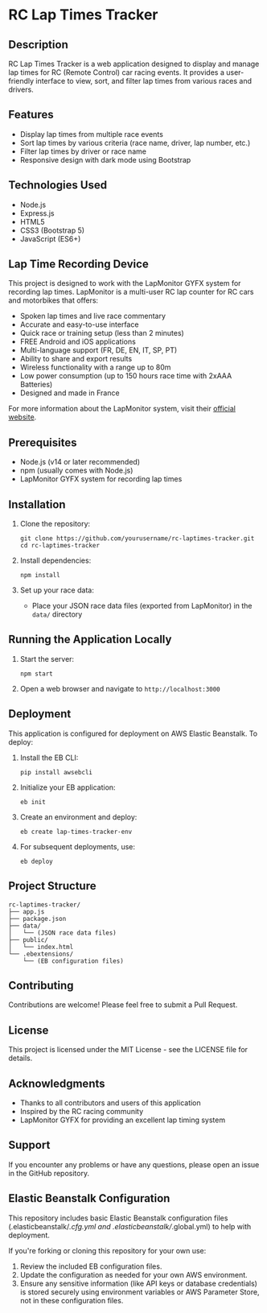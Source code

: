 # RC Lap Times Tracker

## Description
RC Lap Times Tracker is a web application designed to display and manage lap times for RC (Remote Control) car racing events. It provides a user-friendly interface to view, sort, and filter lap times from various races and drivers.

## Features
- Display lap times from multiple race events
- Sort lap times by various criteria (race name, driver, lap number, etc.)
- Filter lap times by driver or race name
- Responsive design with dark mode using Bootstrap

## Technologies Used
- Node.js
- Express.js
- HTML5
- CSS3 (Bootstrap 5)
- JavaScript (ES6+)

## Lap Time Recording Device
This project is designed to work with the LapMonitor GYFX system for recording lap times. LapMonitor is a multi-user RC lap counter for RC cars and motorbikes that offers:

- Spoken lap times and live race commentary
- Accurate and easy-to-use interface
- Quick race or training setup (less than 2 minutes)
- FREE Android and iOS applications
- Multi-language support (FR, DE, EN, IT, SP, PT)
- Ability to share and export results
- Wireless functionality with a range up to 80m
- Low power consumption (up to 150 hours race time with 2xAAA Batteries)
- Designed and made in France

For more information about the LapMonitor system, visit their [official website](https://lapmonitor.com/store/en/).

## Prerequisites
- Node.js (v14 or later recommended)
- npm (usually comes with Node.js)
- LapMonitor GYFX system for recording lap times

## Installation
1. Clone the repository:
   ```
   git clone https://github.com/yourusername/rc-laptimes-tracker.git
   cd rc-laptimes-tracker
   ```

2. Install dependencies:
   ```
   npm install
   ```

3. Set up your race data:
   - Place your JSON race data files (exported from LapMonitor) in the `data/` directory

## Running the Application Locally
1. Start the server:
   ```
   npm start
   ```

2. Open a web browser and navigate to `http://localhost:3000`

## Deployment
This application is configured for deployment on AWS Elastic Beanstalk. To deploy:

1. Install the EB CLI:
   ```
   pip install awsebcli
   ```

2. Initialize your EB application:
   ```
   eb init
   ```

3. Create an environment and deploy:
   ```
   eb create lap-times-tracker-env
   ```

4. For subsequent deployments, use:
   ```
   eb deploy
   ```

## Project Structure
```
rc-laptimes-tracker/
├── app.js
├── package.json
├── data/
│   └── (JSON race data files)
├── public/
│   └── index.html
└── .ebextensions/
    └── (EB configuration files)
```

## Contributing
Contributions are welcome! Please feel free to submit a Pull Request.

## License
This project is licensed under the MIT License - see the LICENSE file for details.

## Acknowledgments
- Thanks to all contributors and users of this application
- Inspired by the RC racing community
- LapMonitor GYFX for providing an excellent lap timing system

## Support
If you encounter any problems or have any questions, please open an issue in the GitHub repository.

## Elastic Beanstalk Configuration

This repository includes basic Elastic Beanstalk configuration files (.elasticbeanstalk/*.cfg.yml and .elasticbeanstalk/*.global.yml) to help with deployment.

If you're forking or cloning this repository for your own use:

1. Review the included EB configuration files.
2. Update the configuration as needed for your own AWS environment.
3. Ensure any sensitive information (like API keys or database credentials) is stored securely using environment variables or AWS Parameter Store, not in these configuration files.
